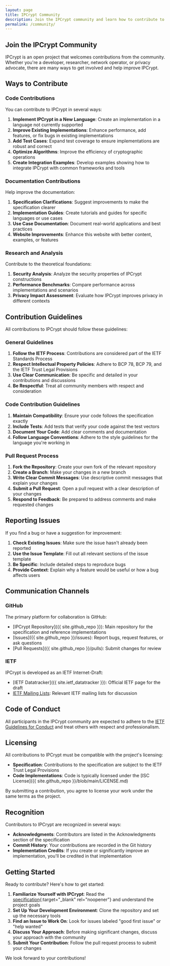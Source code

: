 ```yaml
---
layout: page
title: IPCrypt Community
description: Join the IPCrypt community and learn how to contribute to the project, report issues, and submit pull requests.
permalink: /community/
---
```


## Join the IPCrypt Community

IPCrypt is an open project that welcomes contributions from the community. Whether you're a developer, researcher, network operator, or privacy advocate, there are many ways to get involved and help improve IPCrypt.

## Ways to Contribute

### Code Contributions

You can contribute to IPCrypt in several ways:

1. **Implement IPCrypt in a New Language**: Create an implementation in a language not currently supported
2. **Improve Existing Implementations**: Enhance performance, add features, or fix bugs in existing implementations
3. **Add Test Cases**: Expand test coverage to ensure implementations are robust and correct
4. **Optimize Algorithms**: Improve the efficiency of cryptographic operations
5. **Create Integration Examples**: Develop examples showing how to integrate IPCrypt with common frameworks and tools

### Documentation Contributions

Help improve the documentation:

1. **Specification Clarifications**: Suggest improvements to make the specification clearer
2. **Implementation Guides**: Create tutorials and guides for specific languages or use cases
3. **Use Case Documentation**: Document real-world applications and best practices
4. **Website Improvements**: Enhance this website with better content, examples, or features

### Research and Analysis

Contribute to the theoretical foundations:

1. **Security Analysis**: Analyze the security properties of IPCrypt constructions
2. **Performance Benchmarks**: Compare performance across implementations and scenarios
3. **Privacy Impact Assessment**: Evaluate how IPCrypt improves privacy in different contexts

## Contribution Guidelines

All contributions to IPCrypt should follow these guidelines:

### General Guidelines

1. **Follow the IETF Process**: Contributions are considered part of the IETF Standards Process
2. **Respect Intellectual Property Policies**: Adhere to BCP 78, BCP 79, and the IETF Trust Legal Provisions
3. **Use Clear Communication**: Be specific and detailed in your contributions and discussions
4. **Be Respectful**: Treat all community members with respect and consideration

### Code Contribution Guidelines

1. **Maintain Compatibility**: Ensure your code follows the specification exactly
2. **Include Tests**: Add tests that verify your code against the test vectors
3. **Document Your Code**: Add clear comments and documentation
4. **Follow Language Conventions**: Adhere to the style guidelines for the language you're working in

### Pull Request Process

1. **Fork the Repository**: Create your own fork of the relevant repository
2. **Create a Branch**: Make your changes in a new branch
3. **Write Clear Commit Messages**: Use descriptive commit messages that explain your changes
4. **Submit a Pull Request**: Open a pull request with a clear description of your changes
5. **Respond to Feedback**: Be prepared to address comments and make requested changes

## Reporting Issues

If you find a bug or have a suggestion for improvement:

1. **Check Existing Issues**: Make sure the issue hasn't already been reported
2. **Use the Issue Template**: Fill out all relevant sections of the issue template
3. **Be Specific**: Include detailed steps to reproduce bugs
4. **Provide Context**: Explain why a feature would be useful or how a bug affects users

## Communication Channels

### GitHub

The primary platform for collaboration is GitHub:

- [IPCrypt Repository]({{ site.github_repo }}): Main repository for the specification and reference implementations
- [Issues]({{ site.github_repo }}/issues): Report bugs, request features, or ask questions
- [Pull Requests]({{ site.github_repo }}/pulls): Submit changes for review

### IETF

IPCrypt is developed as an IETF Internet-Draft:

- [IETF Datatracker]({{ site.ietf_datatracker }}): Official IETF page for the draft
- [IETF Mailing Lists](https://www.ietf.org/how/lists/): Relevant IETF mailing lists for discussion

## Code of Conduct

All participants in the IPCrypt community are expected to adhere to the [IETF Guidelines for Conduct](https://tools.ietf.org/html/rfc7154) and treat others with respect and professionalism.

## Licensing

All contributions to IPCrypt must be compatible with the project's licensing:

- **Specification**: Contributions to the specification are subject to the IETF Trust Legal Provisions
- **Code Implementations**: Code is typically licensed under the [ISC License]({{ site.github_repo }}/blob/main/LICENSE.md)

By submitting a contribution, you agree to license your work under the same terms as the project.

## Recognition

Contributors to IPCrypt are recognized in several ways:

- **Acknowledgments**: Contributors are listed in the Acknowledgments section of the specification
- **Commit History**: Your contributions are recorded in the Git history
- **Implementation Credits**: If you create or significantly improve an implementation, you'll be credited in that implementation

## Getting Started

Ready to contribute? Here's how to get started:

1. **Familiarize Yourself with IPCrypt**: Read the [specification](https://jedisct1.github.io/draft-denis-ipcrypt/draft-denis-ipcrypt.html){:target="_blank" rel="noopener"} and understand the project goals
2. **Set Up Your Development Environment**: Clone the repository and set up the necessary tools
3. **Find an Issue to Work On**: Look for issues labeled "good first issue" or "help wanted"
4. **Discuss Your Approach**: Before making significant changes, discuss your approach with the community
5. **Submit Your Contribution**: Follow the pull request process to submit your changes

We look forward to your contributions!